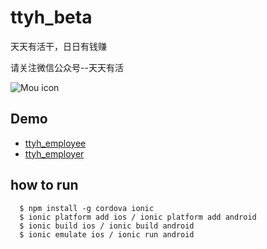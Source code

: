# ttyh_beta
天天有活干，日日有钱赚

请关注微信公众号--天天有活


![Mou icon](http://www.51duangong.com/images/browse.jpg)

Demo
---
* [ttyh_employee](http://www.ebuyme.cn:8101)
* [ttyh_employer](http://www.ebuyme.cn:8100)


how to run
---
```
  $ npm install -g cordova ionic
  $ ionic platform add ios / ionic platform add android
  $ ionic build ios / ionic build android
  $ ionic emulate ios / ionic run android
```  
